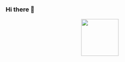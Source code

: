 ### Hi there 👋
<div id="header" align="center"">
  <img   src="https://media.giphy.com/media/v1.Y2lkPTc5MGI3NjExdG40amF3MGx3bG56aDRyNGxtazk0aGxmNDQ3a2FoZGp1dmt0bDFrcSZlcD12MV9pbnRlcm5hbF9naWZfYnlfaWQmY3Q9Zw/UIN7Andwh7kDZGUvmt/giphy.gif" width="100">
</div>
<!--
**AlGrushino/AlGrushino** is a ✨ _special_ ✨ repository because its `README.md` (this file) appears on your GitHub profile.

Here are some ideas to get you started:

- 🔭 I’m currently working on ...
- 🌱 I’m currently learning ...
- 👯 I’m looking to collaborate on ...
- 🤔 I’m looking for help with ...
- 💬 Ask me about ...
- 📫 How to reach me: ...
- 😄 Pronouns: ...
- ⚡ Fun fact: ...
-->
